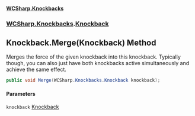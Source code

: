 #### [WCSharp\.Knockbacks](README.md 'README')
### [WCSharp\.Knockbacks](WCSharp.Knockbacks.md 'WCSharp\.Knockbacks').[Knockback](WCSharp.Knockbacks.Knockback.md 'WCSharp\.Knockbacks\.Knockback')

## Knockback\.Merge\(Knockback\) Method

Merges the force of the given knockback into this knockback\. Typically though, you can also just have both knockbacks active simultaneously and achieve the same effect\.

```csharp
public void Merge(WCSharp.Knockbacks.Knockback knockback);
```
#### Parameters

<a name='WCSharp.Knockbacks.Knockback.Merge(WCSharp.Knockbacks.Knockback).knockback'></a>

`knockback` [Knockback](WCSharp.Knockbacks.Knockback.md 'WCSharp\.Knockbacks\.Knockback')